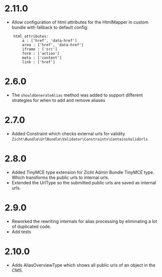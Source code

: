 # 2.11.0 #
- Allow configuration of html attributes for the HtmlMapper in custom bundle with fallback to default config:
  
```    
    html_attributes:
        a : ['href', 'data-href']
        area : ['href', 'data-href']
        iframe : ['src']
        form : ['action']
        meta : ['content']
        link : ['href']
```

# 2.6.0 #
- The `shouldGenerateAlias` method was added to support different strategies for when to add and remove aliases

# 2.7.0 #
- Added Constraint which checks external urls for validity ` Zicht\Bundle\UrlBundle\Validator\Constraints\ContainsValidUrls `

# 2.8.0 #
- Added TinyMCE type extension for Zicht Admin Bundle TinyMCE type. Which transforms the public urls to internal urls.
- Extended the UrlType so the submitted public urls are saved as internal urls.

# 2.9.0 #
- Reworked the rewriting internals for alias processing by eliminating a lot of duplicated code.
- Add tests

# 2.10.0 #
- Adds AliasOverviewType which shows all public urls of an object in the CMS.
